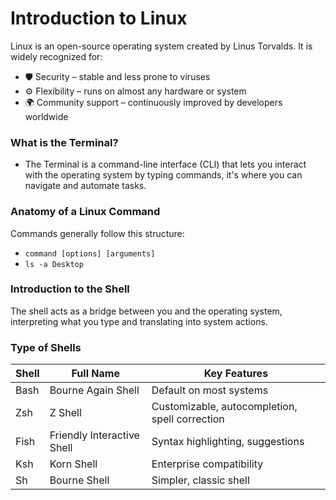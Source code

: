 # Introduction to Linux

Linux is an open-source operating system created by Linus Torvalds.
It is widely recognized for:
- 🛡️ Security – stable and less prone to viruses
- ⚙️ Flexibility – runs on almost any hardware or system
- 🌍 Community support – continuously improved by developers worldwide

### What is the Terminal?
- The Terminal is a command-line interface (CLI) that lets you interact with the operating system by typing commands, it's where you can navigate and automate tasks.

### Anatomy of a Linux Command
Commands generally follow this structure:
- `command [options] [arguments]`
- `ls -a Desktop`

### Introduction to the Shell
The shell acts as a bridge between you and the operating system, interpreting what you type and translating into system actions.
### Type of Shells
| Shell | Full Name                  | Key Features                                   |
| ----- | -------------------------- | ---------------------------------------------- |
| Bash  | Bourne Again Shell         | Default on most systems                        |
| Zsh   | Z Shell                    | Customizable, autocompletion, spell correction |
| Fish  | Friendly Interactive Shell | Syntax highlighting, suggestions               |
| Ksh   | Korn Shell                 | Enterprise compatibility                       |
| Sh    | Bourne Shell               | Simpler, classic shell                         |
